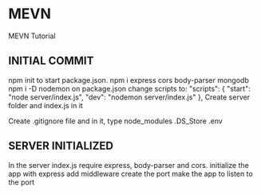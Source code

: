 # MEVN
MEVN Tutorial

## INITIAL COMMIT
npm init to start package.json.
npm i express cors body-parser mongodb
npm i -D nodemon
on package.json change scripts to:
    "scripts": {
        "start": "node server/index.js",
        "dev": "nodemon server/index.js"
    },
Create server folder and index.js in it

Create .gitignore file and in it, type
node_modules
.DS_Store
.env

## SERVER INITIALIZED
In the server index.js
require express, body-parser and cors.
initialize the app with express
add middleware
create the port 
make the app to listen to the port




